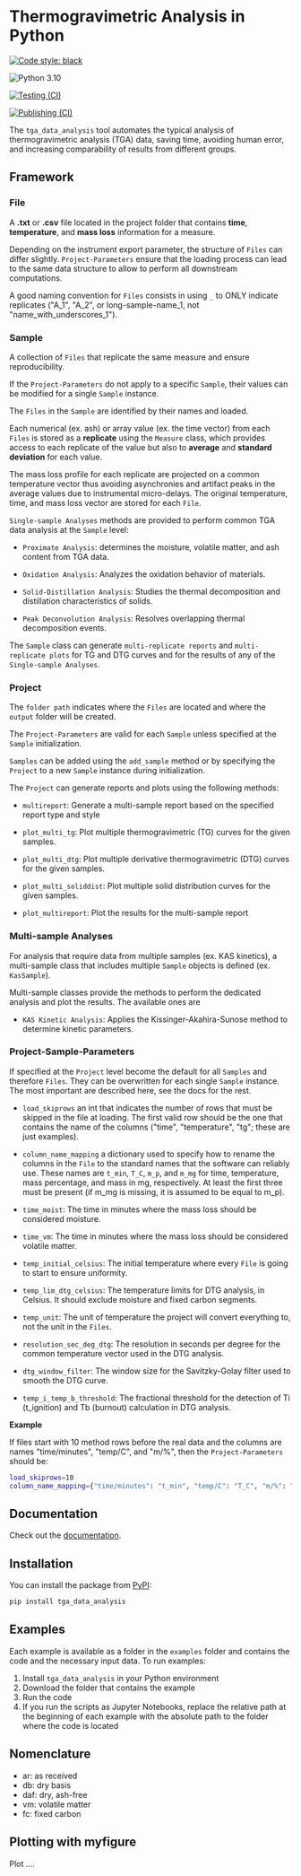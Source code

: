 # Thermogravimetric Analysis in Python

[![Code style: black](https://img.shields.io/badge/code%20style-black-000000.svg)](https://github.com/psf/black)

![Python 3.10](https://img.shields.io/badge/python-3.10%2B-blue)

[![Testing (CI)](https://github.com/mpecchi/tga_data_analysis/actions/workflows/continuous_integration.yaml/badge.svg)](https://github.com/mpecchi/tga_data_analysis/actions/workflows/continuous_integration.yaml)

[![Publishing (CI)](https://github.com/mpecchi/tga_data_analysis/actions/workflows/python-publish.yaml/badge.svg)](https://github.com/mpecchi/tga_data_analysis/actions/workflows/python-publish.yaml)


The `tga_data_analysis` tool automates the typical analysis of thermogravimetric analysis (TGA) data, saving time, avoiding human error, and increasing comparability of results from different groups. 

## Framework

### File

A **.txt** or **.csv** file located in the project folder that contains **time**, **temperature**, and **mass loss** information for a measure.

Depending on the instrument export parameter, the structure of ``Files`` can differ slightly. ``Project-Parameters`` ensure that the loading process can lead to the same data structure to allow to perform all downstream computations.

A good naming convention for ``Files`` consists in using ``_`` to ONLY indicate replicates ("A_1", "A_2", or long-sample-name_1, not "name_with_underscores_1").

### Sample

A collection of ``Files`` that replicate the same measure and ensure reproducibility.

If the ``Project-Parameters`` do not apply to a specific ``Sample``, their values can be modified for a single ``Sample`` instance.

The ``Files`` in the ``Sample`` are identified by their names and loaded.

Each numerical (ex. ash) or array value (ex. the time vector) from each ``Files`` is stored as a **replicate** using the ``Measure`` class, which provides access to each replicate of the value but also to **average** and **standard deviation** for each value. 

The mass loss profile for each replicate are projected on a common temperature vector thus avoiding asynchronies and artifact peaks in the average values due to instrumental micro-delays. The original temperature, time, and mass loss vector are stored for each ``File``.

``Single-sample Analyses`` methods are provided to perform common TGA data analysis at the ``Sample`` level:

* ``Proximate Analysis``: determines the moisture, volatile matter, and ash content from TGA data.

* ``Oxidation Analysis``: Analyzes the oxidation behavior of materials.

* ``Solid-Distillation Analysis``: Studies the thermal decomposition and distillation characteristics of solids.

* ``Peak Deconvolution Analysis``: Resolves overlapping thermal decomposition events.

The ``Sample`` class can generate ``multi-replicate reports`` and ``multi-replicate plots`` for TG and DTG curves and for the results of any of the ``Single-sample Analyses``.

### Project

The ``folder path`` indicates where the ``Files`` are located and where the ``output`` folder will be created.

The ``Project-Parameters`` are valid for each ``Sample`` unless specified at the ``Sample`` initialization.

``Samples`` can be added using the ``add_sample`` method or by specifying the ``Project`` to a new ``Sample`` instance during initialization.

The ``Project`` can generate reports and plots using the following methods:

* ``multireport``: Generate a multi-sample report based on the specified report type and style

* ``plot_multi_tg``: Plot multiple thermogravimetric (TG) curves for the given samples.

* ``plot_multi_dtg``: Plot multiple derivative thermogravimetric (DTG) curves for the given samples.

* ``plot_multi_soliddist``: Plot multiple solid distribution curves for the given samples.

* ``plot_multireport``: Plot the results for the multi-sample report

### Multi-sample Analyses

For analysis that require data from multiple samples (ex. KAS kinetics), a multi-sample class that includes multiple ``Sample`` objects is defined (ex. ``KasSample``).

Multi-sample classes provide the methods to perform the dedicated analysis and plot the results.
The available ones are 

* ``KAS Kinetic Analysis``: Applies the Kissinger-Akahira-Sunose method to determine kinetic parameters.

### Project-Sample-Parameters
If specified at the ``Project`` level become the default for all ``Samples`` and therefore ``Files``. They can be overwritten for each single ``Sample`` instance. The most important are described here, see the docs for the rest.

* ``load_skiprows`` an int that indicates the number of rows that must be skipped in the file at loading. The first valid row should be the one that contains the name of the columns ("time", "temperature", "tg"; these are just examples).

* ``column_name_mapping`` a dictionary used to specify how to rename the columns in the ``File`` to the standard names that the software can reliably use. These names are ``t_min``, ``T_C``, ``m_p``, and ``m_mg`` for time, temperature, mass percentage, and mass in mg, respectively. At least the first three must be present (if m_mg is missing, it is assumed to be equal to m_p).

* ``time_moist``: The time in minutes where the mass loss should be considered moisture.

* ``time_vm``: The time in minutes where the mass loss should be considered volatile matter.

* ``temp_initial_celsius``: The initial temperature where every ``File`` is going to start to ensure uniformity.

* ``temp_lim_dtg_celsius``: The temperature limits for DTG analysis, in Celsius. It should exclude moisture and fixed 
carbon segments.

* ``temp_unit``: The unit of temperature the project will convert everything to, not the unit in the ``Files``. 

* ``resolution_sec_deg_dtg``: The resolution in seconds per degree for the common temperature vector used in the DTG 
analysis.

* ``dtg_window_filter``: The window size for the Savitzky-Golay filter used to smooth the DTG curve.

* ``temp_i_temp_b_threshold``: The fractional threshold for the detection of Ti (t_ignition) and Tb (burnout) calculation in DTG analysis.

**Example**

If files start with 10 method rows before the real data and the columns are names "time/minutes", "temp/C", and "m/%",
then the ``Project-Parameters`` should be:
```bash
load_skiprows=10
column_name_mapping={"time/minutes": "t_min", "temp/C": "T_C", "m/%": "m_p"}
```


## Documentation

Check out the [documentation](https://tga-data-analysis.readthedocs.io/).

## Installation

You can install the package from [PyPI](https://pypi.org/project/tga_data_analysis/):

```bash
pip install tga_data_analysis
```

## Examples

Each example is available as a folder in the ``examples`` folder and contains the code and the necessary input data.
To run examples:
1. Install ``tga_data_analysis`` in your Python environment
2. Download the folder that contains the example
3. Run the code 
4. If you run the scripts as Jupyter Notebooks, replace the relative path at the beginning of each example with the absolute path to the folder where the code is located 


## Nomenclature

* ar: as received
* db: dry basis
* daf: dry, ash-free
* vm: volatile matter
* fc: fixed carbon

## Plotting with myfigure

Plot ....